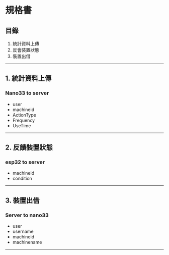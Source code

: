# **規格書**

## 目錄
1. 統計資料上傳
2. 反會裝置狀態
3. 裝置出借
---
## 1. 統計資料上傳
### Nano33 to server
- user
- machineid
- ActionType
- Frequency
- UseTime
---
## 2. 反饋裝置狀態
### esp32 to server
- machineid
- condition
---
## 3. 裝置出借
### Server to nano33 
- user
- username
- machineid
- machinename
---
